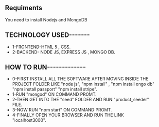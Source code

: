 
## Requiments
  You need to install Nodejs and MongoDB

## TECHNOLOGY USED-------

* 1-FRONTEND-HTML 5 , CSS.
* 2-BACKEND- NODE JS, EXPRESS JS , MONGO DB.

## HOW TO RUN-------------

* 0-FIRST INSTALL ALL THE SOFTWARE AFTER MOVING INSIDE THE PROJECT FOLDER LIKE "node js", "npm install" , "npm install ongo db" "npm install passport" "npm install stripe".
* 1-RUN "mongod" ON COMMAND PROMT.
* 2-THEN GET INTO THE "seed" FOLDER AND RUN "product_seeder" FILE.
* 3-NOW RUN "npm start" ON COMMAND PROMT.
* 4-FINALLY OPEN YOUR BROWSER AND RUN THE LINK "localhost3000".
